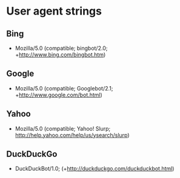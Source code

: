 User agent strings
==================

Bing
----

* Mozilla/5.0 (compatible; bingbot/2.0; +http://www.bing.com/bingbot.htm)

Google
------

* Mozilla/5.0 (compatible; Googlebot/2.1; +http://www.google.com/bot.html)

Yahoo
-----

* Mozilla/5.0 (compatible; Yahoo! Slurp; http://help.yahoo.com/help/us/ysearch/slurp)

DuckDuckGo
----------

* DuckDuckBot/1.0; (+http://duckduckgo.com/duckduckbot.html)
